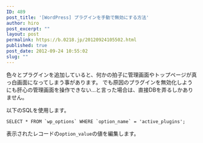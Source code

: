 ```yaml
---
ID: 489
post_title: '[WordPress] プラグインを手動で無効にする方法'
author: hiro
post_excerpt: ""
layout: post
permalink: https://b.0218.jp/20120924105502.html
published: true
post_date: 2012-09-24 10:55:02
slug: ""
---
```

色々とプラグインを追加していると、何かの拍子に管理画面やトップページが真っ白画面になってしまう事があります。
でも原因のプラグインを無効化しようにも肝心の管理画面を操作できない…と言った場合は、直接DBを弄るしかありません。

<!--more-->

以下のSQLを使用します。
```language-sql
SELECT * FROM `wp_options` WHERE `option_name` = 'active_plugins';
```
表示されたレコードの<code>option_value</code>の値を編集します。